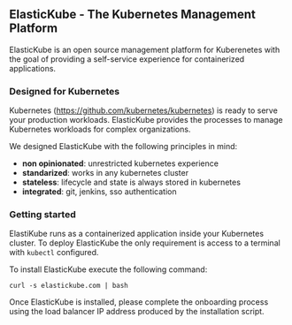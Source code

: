 ## ElasticKube - The Kubernetes Management Platform

ElasticKube is an open source management platform for Kuberenetes with the goal of providing a self-service experience for containerized applications.


### Designed for Kubernetes

Kubernetes (https://github.com/kubernetes/kubernetes) is ready to serve your production workloads. ElasticKube provides the processes to manage Kubernetes workloads for complex organizations.

We designed ElasticKube with the following principles in mind:

* **non opinionated**: unrestricted kubernetes experience
* **standarized**: works in any kubernetes cluster
* **stateless**: lifecycle and state is always stored in kubernetes
* **integrated**: git, jenkins, sso authentication

### Getting started

ElastiKube runs as a containerized application inside your Kubernetes cluster. To deploy ElasticKube the only requirement is access to a terminal with `kubectl` configured.

To install ElasticKube execute the following command:

  `curl -s elastickube.com | bash`

Once ElasticKube is installed, please complete the onboarding process using the load balancer IP address produced by the installation script.

